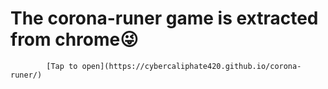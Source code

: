 # The corona-runer game is extracted from chrome😜

            [Tap to open](https://cybercaliphate420.github.io/corona-runer/)
